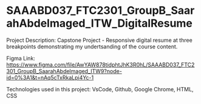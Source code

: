 # SAAABD037_FTC2301_GroupB_SaarahAbdelmaged_ITW_DigitalResume

Project Description:
Capstone Project - Responsive digital resume at three breakpoints demonstrating my undertsanding of the course content.

Figma Link: 
https://www.figma.com/file/AwYAW878tidphtJhK3R0hL/SAAABD037_FTC2301_GroupB_SaarahAbdelmaged_ITW9?node-id=0%3A1&t=nAq5cTxRkaLpi4Yc-1

Technologies used in this project:
VsCode, Github, Google Chrome, HTML, CSS 

